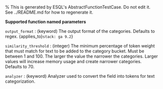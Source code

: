 % This is generated by ESQL's AbstractFunctionTestCase. Do not edit it. See ../README.md for how to regenerate it.

**Supported function named parameters**

`output_format`
:   (keyword) The output format of the categories. Defaults to regex. {applies_to}`stack: ga 9.2`}

`similarity_threshold`
:   (integer) The minimum percentage of token weight that must match for text to be added to the category bucket. Must be between 1 and 100. The larger the value the narrower the categories. Larger values will increase memory usage and create narrower categories. Defaults to 70.

`analyzer`
:   (keyword) Analyzer used to convert the field into tokens for text categorization.

